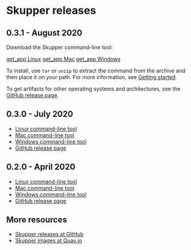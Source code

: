 # Skupper releases

## 0.3.1 - August 2020

Download the Skupper command-line tool:

<nav class="button-group">
  <a class="button" href="https://github.com/skupperproject/skupper/releases/download/{{skupper_release}}/skupper-cli-{{skupper_release}}-linux-amd64.tgz"><span class="material-icons">get_app</span> Linux</a>
  <a class="button" href="https://github.com/skupperproject/skupper/releases/download/{{skupper_release}}/skupper-cli-{{skupper_release}}-mac-amd64.tgz"><span class="material-icons">get_app</span> Mac</a>
  <a class="button" href="https://github.com/skupperproject/skupper/releases/download/{{skupper_release}}/skupper-cli-{{skupper_release}}-windows-amd64.zip"><span class="material-icons">get_app</span> Windows</a>
</nav>

To install, use `tar` or `unzip` to extract the command from the
archive and then place it on your path.  For more information, see
[Getting
started](/start/index.html#step-1-install-the-skupper-command-line-tool-in-your-environment).

To get artifacts for other operating systems and architectures, see the
[GitHub release
page](https://github.com/skupperproject/skupper/releases/tag/{{skupper_release}}).

## 0.3.0 - July 2020

* [Linux command-line tool](https://github.com/skupperproject/skupper/releases/download/0.3.0/skupper-cli-0.3.0-linux-amd64.tgz)
* [Mac command-line tool](https://github.com/skupperproject/skupper/releases/download/0.3.0/skupper-cli-0.3.0-mac-amd64.tgz)
* [Windows command-line tool](https://github.com/skupperproject/skupper/releases/download/0.3.0/skupper-cli-0.3.0-windows-amd64.zip)
* [GitHub release page](https://github.com/skupperproject/skupper/releases/tag/0.3.0)

## 0.2.0 - April 2020

* [Linux command-line tool](https://github.com/skupperproject/skupper-cli/releases/download/0.2.0/skupper-cli-0.2.0-linux-amd64.tgz)
* [Mac command-line tool](https://github.com/skupperproject/skupper-cli/releases/download/0.2.0/skupper-cli-0.2.0-mac-amd64.tgz)
* [Windows command-line tool](https://github.com/skupperproject/skupper-cli/releases/download/0.2.0/skupper-cli-0.2.0-windows-amd64.zip)
* [GitHub release page](https://github.com/skupperproject/skupper/releases-cli/tag/0.2.0)

## More resources

* [Skupper releases at GitHub](https://github.com/skupperproject/skupper/releases)
* [Skupper images at Quay.io](https://quay.io/organization/skupper)
